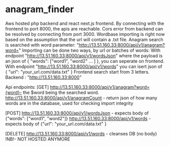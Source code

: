 # anagram_finder
Aws hosted php backend and react next.js frontend.
By connecting with the frontend to port 8000, the apis are reachable.
Cors error from backend can be resolved by connecting from port 3000.
Wordbase importing is right now based on the assumption that the url will contain a .txt file.
Anagram search is searched with word parameter: "http://13.51.160.33:8000/api/v1/anagram?word="
Importing can be done two ways, by url or batches of words:
With endpoint "http://13.51.160.33:8000/api/v1/wordsJson" where the payload is an json of
{ "words": ["word1", "word2" ... ] }, you can seperate on frontend.
With endpoint "http://13.51.160.33:8000/api/v1/words" you can isert json of { "url": "your_url.com/data.txt" }
Frontend search start from 3 letters.
Backend : "http://13.51.160.33:8000"

Api endpoints:
[GET]
http://13.51.160.33:8000/api/v1/anagram?word={word}- the $word being the searched word.
http://13.51.160.33:8000/api/v1/anagramCount - return json of how many words are in the database, used for checking import integrity

[POST]
http://13.51.160.33:8000/api/v1/wordsJson - expects body of {"words": ["word1", "word2"]}
http://13.51.160.33:8000/api/v1/words - expects body of {"url": "your_url.com/data.txt" }

[DELETE]
http://13.51.160.33:8000/api/v1/words - cleanses DB (no body)
!NB!- NOT HOSTED ANYMORE

